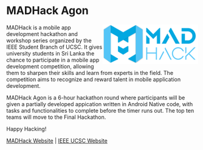 # MADHack Agon

<img src="https://raw.githubusercontent.com/MADHack-Agon/.github/main/img/Madhacklogo.png" align="right"
     alt="Size Limit logo by Anton Lovchikov" width="250">

MADHack is a mobile app development hackathon and workshop series organized by the IEEE Student Branch of UCSC. It gives university students in Sri Lanka the chance to participate in a mobile app development competition, allowing them to sharpen
their skills and learn from experts in the field. The competition aims to recognize and reward talent in mobile application development.

MADHack Agon is a 6-hour hackathon round where participants will be given a partially developed appication written in Android Native code, with tasks and functionalities to complete before the timer runs out. The top ten teams will move to the Final Hackathon.

Happy Hacking!

[MADHack Website](https://madhack.ucscieee.com/) | [IEEE UCSC Website](https://ucscieee.com/)
